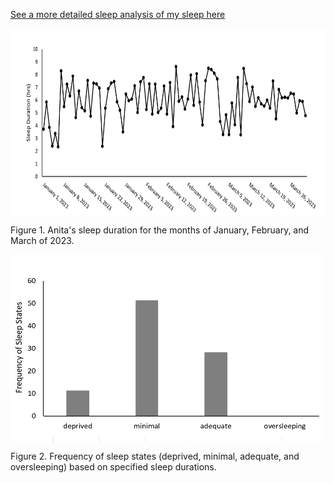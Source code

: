 [See a more detailed sleep analysis of my sleep here](https://github.com/anita-westfalewski/381_FinalProject/files/11196914/KNES381finalprojectexcel.xlsx)

<img align ="center" width="600" height="300" src="sleepdurationovertime.jpg">

<p> Figure 1. Anita's sleep duration for the months of January, February, and March of 2023. </p>



<img align ="center" width="500" height="300" src="sleepstatefrequency.jpg">

<p> Figure 2. Frequency of sleep states (deprived, minimal, adequate, and oversleeping) based on specified sleep durations. </p>

